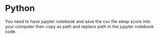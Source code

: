 # Python
You need to have jupyter notebook and save the csv file sleep score into your computer then copy as path and replace path in the jupyter notebook code.
